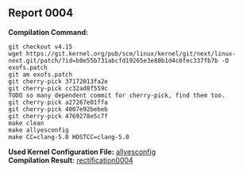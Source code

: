 ## Report 0004 #  
**Compilation Command:**  
```
git checkout v4.15
wget https://git.kernel.org/pub/scm/linux/kernel/git/next/linux-next.git/patch/?id=b0e55b731abcfd19265e3e80b1d4c0fec337fb7b -O exofs.patch  
git am exofs.patch
git cherry-pick 37172013fa2e
git cherry-pick cc32ad8f559c
TODO so many dependent commit for cherry-pick, find them too.
git cherry-pick a27267e01ffa
git cherry-pick 4007e92bebeb
git cherry-pick 4769278e5c7f
make clean
make allyesconfig
make CC=clang-5.0 HOSTCC=clang-5.0
```  
**Used Kernel Configuration File:** [allyesconfig](../../../config-files/v4.15/allyesconfig)  
**Compilation Result:** [rectification0004](../../../rectification-reports/rectification0004.md)  
